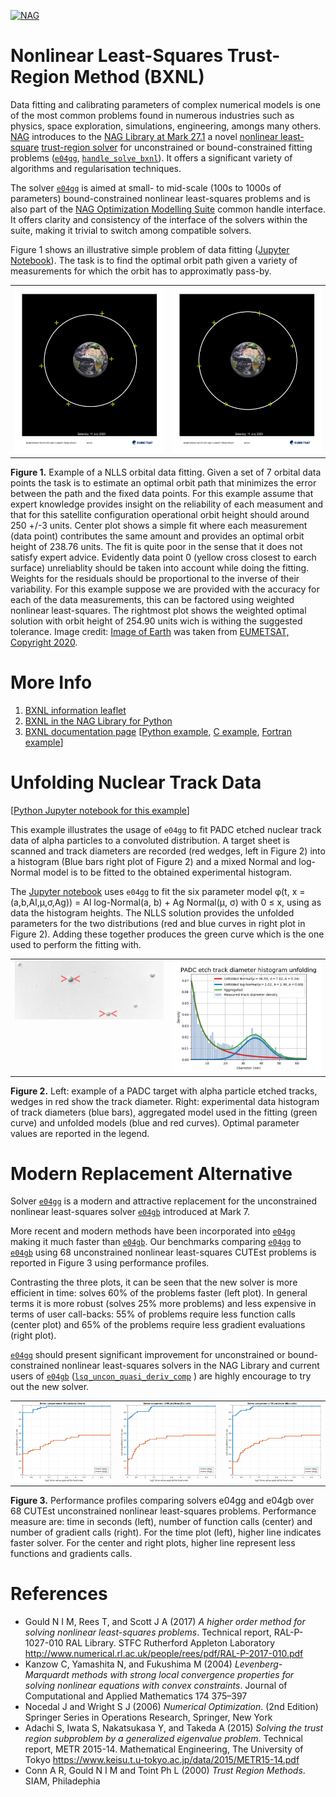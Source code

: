 [![NAG](https://raw.githubusercontent.com/numericalalgorithmsgroup/NAGPythonExamples/master/nag_logo.png)](https://www.nag.co.uk)

# Nonlinear Least-Squares Trust-Region Method (BXNL)

Data fitting and calibrating parameters of complex numerical models is one of the most common
problems found in numerous industries such as  physics, space exploration, simulations, engineering, amongs many others. 
[NAG](https://www.nag.co.uk/) introduces to the [NAG Library at Mark 27.1](https://www.nag.co.uk/content/nag-library) a novel [nonlinear least-square](https://en.wikipedia.org/wiki/Non-linear_least_squares) [trust-region solver](https://en.wikipedia.org/wiki/Trust_region) for unconstrained or bound-constrained fitting problems ([`e04gg`](https://www.nag.co.uk/numeric/nl/nagdoc_latest/flhtml/e04/e04ggf.html), [`handle_solve_bxnl`](https://www.nag.co.uk/numeric/nl/nagdoc_latest/clhtml/e04/e04ggc.html)). It offers a significant variety of algorithms and regularisation techniques.

The solver [`e04gg`](https://www.nag.co.uk/numeric/nl/nagdoc_latest/flhtml/e04/e04ggf.html) is aimed at small- to mid-scale (100s to 1000s of parameters) bound-constrained nonlinear least-squares problems 
and is also part of the [NAG Optimization Modelling Suite](https://www.nag.co.uk/numeric/nl/nagdoc_latest/flhtml/e04/e04intro.html#optsuite) common handle interface. It offers clarity and consistency of the interface of the solvers within the suite, making it trivial to switch among compatible solvers.

Figure 1 shows an illustrative simple problem of data fitting ([Jupyter Notebook](./notebooks/orbit_ex.ipynb)). The task is to find the optimal orbit path given a variety of measurements for which the orbit has to approximatly pass-by.

<table>
  <tr>
 <td width=50%><img src="./images/est_orbit.png" width="100%" alt="Optimal orbit from data orbit measurements."/>
 <td width=50%><img src="./images/estw_orbit.png" width="100%" alt="Weighted optimal orbit from data orbit measurements."/></td>
</tr>
</table>

**Figure 1.** Example of a NLLS orbital data fitting.
 Given a set of 7 orbital data points the task is to estimate an optimal orbit path that minimizes the error between the path and the fixed data points. For this example assume that expert knowledge provides insight on the reliability of each measument and that for this satellite configuration operational orbit height should around 250 +/-3 units. Center plot shows a simple fit where each measurement (data point) contributes the same amount and provides an optimal orbit height of 238.76 units. The fit is quite poor in the sense that it does not satisfy expert advice. Evidently data point 0 (yellow cross closest to earch surface) unreliablity should be taken into account while doing the fitting. Weights for the residuals should be proportional to the inverse of their variability. For this example suppose we are provided with the accuracy for each of the data measurements, this can be factored using weighted nonlinear least-squares. The rightmost plot shows the weighted optimal solution with orbit height of 254.90 units wich is withing the suggested tolerance. Image credit: [Image of Earth](http://pics.eumetsat.int/viewer/index.html) was taken from [EUMETSAT, Copyright 2020](http://pics.eumetsat.int/viewer/index.html#help).
 
 
# More Info
 1. [BXNL information leaflet]()
 2. [BXNL in the NAG Library for Python](https://www.nag.co.uk/numeric/py/nagdoc_latest/naginterfaces.library.opt.html#naginterfaces.library.opt.handle_solve_bxnl)
 3. [BXNL documentation page](https://www.nag.co.uk/numeric/nl/nagdoc_latest/flhtml/e04/e04ggf.html) [[Python example](https://www.nag.co.uk/numeric/py/nagdoc_latest/naginterfaces.library.opt.html#naginterfaces.library.examples.opt.handle_disable_ex.main), [C example](https://www.nag.co.uk/numeric/nl/nagdoc_latest/clhtml/e04/e04ggc.html#example), [Fortran example](https://www.nag.co.uk/numeric/nl/nagdoc_latest/flhtml/e04/e04ggf.html#example)]
 
 # Unfolding Nuclear Track Data
 
 [[Python Jupyter notebook for this example](./notebooks/simple_BXNL.ipynb)]

This example illustrates the usage of `e04gg` to fit PADC
etched nuclear track data of alpha particles to a convoluted distribution. A target
sheet is scanned and track diameters are recorded (red wedges,
left in Figure 2) into a histogram (Blue bars right plot of Figure 2)
and a mixed Normal and log-Normal model is to be fitted
to the obtained experimental histogram. 

The [Jupyter notebook](./notebooks/simple_BXNL.ipynb) uses `e04gg` to fit the
six parameter model φ(t, x = (a,b,Al,μ,σ,Ag)) = Al log-Normal(a, b) + Ag Normal(μ, σ) with 0 ≤ x,
using as data the histogram heights. The NLLS solution provides the unfolded
parameters for the two distributions (red and blue curves in right plot in Figure 2). 
Adding these together produces the green curve which is the one used to perform the fitting with.

<table>
<tr>
<td valign="top" width=50% ><img src="./images/tracks.png" width="100%" alt="PADC etch track diameter histogram unfolding"/></td>
<td width=50%><img src="./images/fig-unfolding.png" width="100%" alt="Experimental histogram of track diameter"/></td>
</tr>
</table>

**Figure 2.** Left: example of a PADC target with alpha 
particle etched tracks, wedges in red show the track diameter. 
Right: experimental data histogram of track diameters (blue bars), 
aggregated model used in the fitting (green curve) and unfolded models (blue and red curves).
Optimal parameter values are reported in the legend.


# Modern Replacement Alternative
Solver [`e04gg`](https://www.nag.co.uk/numeric/nl/nagdoc_latest/flhtml/e04/e04ggf.html) is a modern and attractive replacement for the unconstrained nonlinear least-squares solver [`e04gb`](https://www.nag.co.uk/numeric/nl/nagdoc_latest/flhtml/e04/e04gbf.html) introduced at Mark 7. 

More recent and modern methods have been incorporated into [`e04gg`](https://www.nag.co.uk/numeric/nl/nagdoc_latest/flhtml/e04/e04ggf.html) making it much faster than [`e04gb`](https://www.nag.co.uk/numeric/nl/nagdoc_latest/flhtml/e04/e04gbf.html). Our benchmarks comparing [`e04gg`](https://www.nag.co.uk/numeric/nl/nagdoc_latest/flhtml/e04/e04ggf.html) to [`e04gb`](https://www.nag.co.uk/numeric/nl/nagdoc_latest/flhtml/e04/e04gbf.html) using 68 unconstrained nonlinear least-squares CUTEst problems is reported in Figure 3 using performance profiles. 

Contrasting the three plots, it can be seen that the new solver is more efficient in time: solves 60%
of the problems faster (left plot). In general terms it is more robust (solves 25% more problems) and less expensive in terms of user call-backs: 55% of problems
require less function calls (center plot) and 65% of the problems require less gradient evaluations (right plot).


[`e04gg`](https://www.nag.co.uk/numeric/nl/nagdoc_latest/flhtml/e04/e04ggf.html) 
should present significant improvement for unconstrained or bound-constrained nonlinear 
least-squares solvers in the NAG Library and current users of [`e04gb`](https://www.nag.co.uk/numeric/nl/nagdoc_latest/flhtml/e04/e04gbf.html) ([`lsq_uncon_quasi_deriv_comp`](https://www.nag.co.uk/numeric/nl/nagdoc_latest/clhtml/e04/e04gbc.html) ) 
are highly encourage to try out the new solver.

<table>
  <tr>
 <td width=30%><img src="./images/b-ral_sif-e04gg-e04gb-NT.png" width="100%" alt="Performance Profile (time:seconds)"/>
 <td width=30%><img src="./images/b-ral_sif-e04gg-e04gb-NF.png" width="100%" alt="Performance Profile (number of function calls)"/>
 <td width=30%><img src="./images/b-ral_sif-e04gg-e04gb-NG.png" width="100%" alt="Performance Profile (number of gradient calls)"/>
</tr>
</table>

**Figure 3.** Performance profiles comparing solvers e04gg and e04gb over 68 CUTEst unconstrained nonlinear least-squares problems.
Performance measure are: time in seconds (left), number of function calls (center) and number of gradient calls
(right). For the time plot (left), higher line indicates faster solver. For the center and right plots, higher line
represent less functions and gradients calls.



# References

 * Gould N I M, Rees T, and Scott J A (2017) _A higher order method for solving nonlinear least-squares problems_. Technical report, RAL-P-1027-010 RAL Library. STFC Rutherford Appleton Laboratory http://www.numerical.rl.ac.uk/people/rees/pdf/RAL-P-2017-010.pdf
 * Kanzow C, Yamashita N, and Fukushima M (2004) _Levenberg-Marquardt methods with strong local convergence properties for solving nonlinear equations with convex constraints_. Journal of Computational and Applied Mathematics 174 375–397
 * Nocedal J and Wright S J (2006) _Numerical Optimization_. (2nd Edition) Springer Series in Operations Research, Springer, New York 
 * Adachi S, Iwata S, Nakatsukasa Y, and Takeda A (2015) _Solving the trust region subproblem by a generalized eigenvalue problem_. Technical report, METR 2015-14. Mathematical Engineering, The University of Tokyo https://www.keisu.t.u-tokyo.ac.jp/data/2015/METR15-14.pdf
 * Conn A R, Gould N I M and Toint Ph L (2000) _Trust Region Methods_. SIAM, Philadephia

<!-- foot banner for commercial material -->
